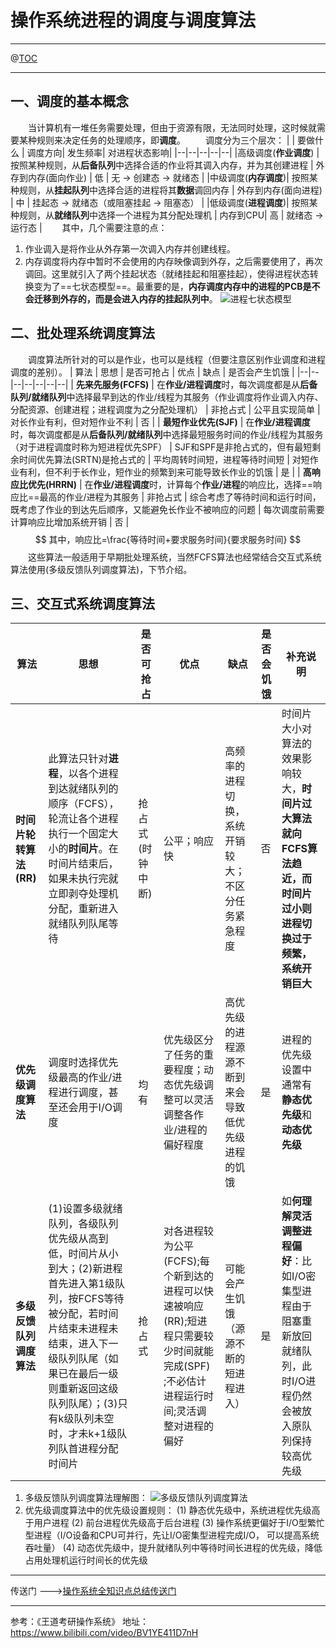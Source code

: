# 操作系统进程的调度与调度算法
---
@[TOC](文章目录)
___
## 一、调度的基本概念
&emsp;&emsp;当计算机有一堆任务需要处理，但由于资源有限，无法同时处理，这时候就需要某种规则来决定任务的处理顺序，即**调度**。
&emsp;&emsp;调度分为三个层次：
|  | 要做什么 |  调度方向| 发生频率| 对进程状态影响|
|--|--|--|--|--|
|高级调度(**作业调度**) | 按照某种规则，从**后备队列**中选择合适的作业将其调入内存，并为其创建进程 | 外存到内存(面向作业) | 低 | 无 -> 创建态 -> 就绪态 |
|中级调度(**内存调度**)| 按照某种规则，从**挂起队列**中选择合适的进程将其**数据**调回内存 | 外存到内存(面向进程) | 中 | 挂起态 -> 就绪态（或阻塞挂起 -> 阻塞态） |
|低级调度(**进程调度**)| 按照某种规则，从**就绪队列**中选择一个进程为其分配处理机 | 内存到CPU| 高 | 就绪态 -> 运行态 |
&emsp;&emsp;其中，几个需要注意的点：

 1. 作业调入是将作业从外存第一次调入内存并创建线程。
 2. 内存调度将内存中暂时不会使用的内存映像调到外存，之后需要使用了，再次调回。这里就引入了两个挂起状态（就绪挂起和阻塞挂起），使得进程状态转换变为了==七状态模型==。最重要的是，**内存调度内存中的进程的PCB是不会迁移到外存的，而是会进入内存的挂起队列中**。
![进程七状态模型](https://img-blog.csdnimg.cn/20210226193754742.png?x-oss-process=image/watermark,type_ZmFuZ3poZW5naGVpdGk,shadow_10,text_aHR0cHM6Ly9ibG9nLmNzZG4ubmV0L3dlaXhpbl8zODgzNjI3Mw==,size_16,color_FFFFFF,t_70#pic_center)
## 二、批处理系统调度算法
&emsp;&emsp;调度算法所针对的可以是作业，也可以是线程（但要注意区别作业调度和进程调度的差别）。
| 算法 | 思想 | 是否可抢占 | 优点 | 缺点 | 是否会产生饥饿 |
|--|--|--|--|--|--|--|
| **先来先服务(FCFS)** | 在**作业/进程调度**时，每次调度都是从**后备队列/就绪队列**中选择最早到达的作业/线程为其服务（作业调度将作业调入内存、分配资源、创建进程；进程调度为之分配处理机） | 非抢占式 | 公平且实现简单 | 对长作业有利，但对短作业不利  | 否 |
| **最短作业优先(SJF)** | 在**作业/进程调度**时，每次调度都是从**后备队列/就绪队列**中选择最短服务时间的作业/线程为其服务（对于进程调度时称为短进程优先SPF） | SJF和SPF是非抢占式的，但有最短剩余时间优先算法(SRTN)是抢占式的 | 平均周转时间短，进程等待时间短 | 对短作业有利，但不利于长作业，短作业的频繁到来可能导致长作业的饥饿  | 是 |
| **高响应比优先(HRRN)** | 在**作业/进程调度**时，计算每个**作业/进程**的响应比，选择==响应比==最高的作业/进程为其服务 | 非抢占式 | 综合考虑了等待时间和运行时间，既考虑了作业的到达先后顺序，又能避免长作业不被响应的问题 |  每次调度前需要计算响应比增加系统开销 | 否 |
$$
其中，响应比=\frac{等待时间+要求服务时间}{要求服务时间}
$$
&emsp;&emsp;这些算法一般适用于早期批处理系统，当然FCFS算法也经常结合交互式系统算法使用(多级反馈队列调度算法)，下节介绍。
## 三、交互式系统调度算法
| 算法 | 思想 | 是否可抢占 | 优点 | 缺点 | 是否会饥饿 | 补充说明 |
|--|--|--|--|--|--|--|
| **时间片轮转算法(RR)** | 此算法只针对**进程**，以各个进程到达就绪队列的顺序（FCFS），轮流让各个进程执行一个固定大小的**时间片**。在时间片结束后，如果未执行完就立即剥夺处理机分配，重新进入就绪队列队尾等待 | 抢占式(时钟中断) | 公平；响应快 | 高频率的进程切换，系统开销较大；不区分任务紧急程度 | 否 | 时间片大小对算法的效果影响较大，**时间片过大算法就向FCFS算法趋近，而时间片过小则进程切换过于频繁，系统开销巨大** |
| **优先级调度算法** | 调度时选择优先级最高的作业/进程进行调度，甚至还会用于I/O调度 | 均有 | 优先级区分了任务的重要程度；动态优先级调整可以灵活调整各作业/进程的偏好程度 | 高优先级的进程源源不断到来会导致低优先级进程的饥饿 | 是 | 进程的优先级设置中通常有**静态优先级**和**动态优先级**|
| **多级反馈队列调度算法** | (1)设置多级就绪队列，各级队列优先级从高到低，时间片从小到大；(2)新进程首先进入第1级队列，按FCFS等待被分配，若时间片结束未进程未结束，进入下一级队列队尾（如果已在最后一级则重新返回这级队列队尾）；(3)只有k级队列未空时，才未k+1级队列队首进程分配时间片 | 抢占式 | 对各进程较为公平(FCFS);每个新到达的进程可以快速被响应(RR);短进程只需要较少时间就能完成(SPF) ;不必估计进程运行时间;灵活调整对进程的偏好| 可能会产生饥饿（源源不断的短进程进入） | 是 | 如**何理解灵活调整进程偏好**：比如I/O密集型进程由于阻塞重新放回就绪队列，此时I/O进程仍然会被放入原队列保持较高优先级 |
 1. 多级反馈队列调度算法理解图：
![多级反馈队列调度算法](https://img-blog.csdnimg.cn/20210227104747956.png?x-oss-process=image/watermark,type_ZmFuZ3poZW5naGVpdGk,shadow_10,text_aHR0cHM6Ly9ibG9nLmNzZG4ubmV0L3dlaXhpbl8zODgzNjI3Mw==,size_16,color_FFFFFF,t_70#pic_center)
2. 优先级调度算法中的优先级设置规则：
(1) 静态优先级中，系统进程优先级高于用户进程 
(2) 前台进程优先级高于后台进程 
(3) 操作系统更偏好于I/O型繁忙型进程（I/O设备和CPU可并行，先让I/O密集型进程完成I/O，  可以提高系统吞吐量）
(4) 动态优先级中，提升就绪队列中等待时间长进程的优先级，降低占用处理机运行时间长的优先级
------
传送门 --->[操作系统全知识点总结传送门](https://blog.csdn.net/weixin_38836273/article/details/114120017)

------
参考：《王道考研操作系统》
地址：https://www.bilibili.com/video/BV1YE411D7nH
